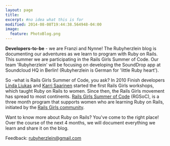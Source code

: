 ```yaml
---
layout: page
title: 
excerpt: #no idea what this is for
modified: 2014-08-08T19:44:38.564948-04:00
image:
  feature: PhotoBlog.png
---
```


__Developers-to-be__ - we are Franzi and Nynne! The Rubyherzlein blog is documenting our adventures as we learn to program with Ruby on Rails. This summer we are participating in the Rails Girls Summer of Code. Our team 'Rubyherzlein' will be focusing on developing the SoundDrop app at Soundcloud HQ in Berlin! (Rubyherzlein is German for 'little Ruby heart').

So -what is Rails Girls Summer of Code, you ask? In 2010 Finish developers [Linda Liukas](http://signaltower.co/linda-liukas/) and [Karri Saarinen](http://karrisaarinen.com/) started the first Rails Girls workshops, which taught Ruby on Rails to women. Since then, the Rails Girls movement has spread to most continents. [Rails Girls Summer of Code](http://railsgirlssummerofcode.org/) (RGSoC), is a three month program that supports women who are learning Ruby on Rails, initiated by the [Rails Girls community](http://railsgirls.com/).

Want to know more about Ruby on Rails? You've come to the right place! Over the course of the next 4 months, we will document everything we learn and share it on the blog. 


Feedback: rubyherzlein@gmail.com

